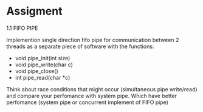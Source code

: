 # Assigment 

1.1 FIFO PIPE

Implemention single direction fifo pipe for communication between 2 threads as a separate piece of software with the functions:
- void pipe_init(int size)
- void pipe_write(char c)
- void pipe_close()
- int pipe_read(char *c)

Think about race conditions that might occur (simultaneous pipe write/read) and compare your perfomance with system pipe.
Which have better perfomance (system pipe or concurrent implement of FIFO pipe)
